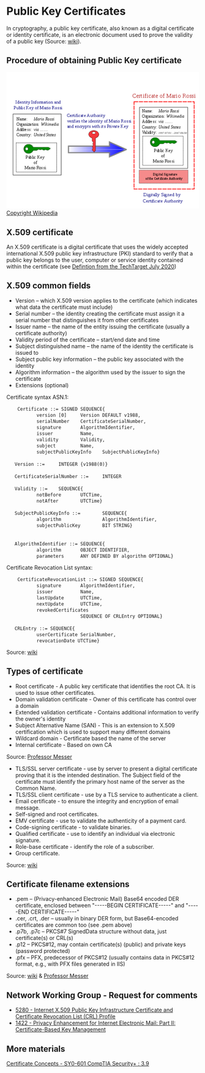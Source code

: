 # Public Key Certificates

In cryptography, a public key certificate, also known as a digital certificate or identity certificate, is an electronic document used to prove the validity of a public key (Source: [wiki](https://en.wikipedia.org/wiki/Public_key_certificate)).

## Procedure of obtaining Public Key certificate

![From wiki](../assets/img/550px-PublicKeyCertificateDiagram_It.svg.png) 
[Copyright Wikipedia](https://en.wikipedia.org/wiki/Public_key_certificate)

## X.509 certificate

An X.509 certificate is a digital certificate that uses the widely accepted international X.509 public key infrastructure (PKI) standard to verify that a public key belongs to the user, computer or service identity contained within the certificate (see [Defintion from the TechTarget July 2020](https://www.techtarget.com/searchsecurity/definition/X509-certificate))

## X.509 common fields 

* Version – which X.509 version applies to the certificate (which indicates what data the certificate must include)
* Serial number – the identity creating the certificate must assign it a serial number that distinguishes it from other certificates
* Issuer name – the name of the entity issuing the certificate (usually a certificate authority)
* Validity period of the certificate – start/end date and time
* Subject distinguished name – the name of the identity the certificate is issued to
* Subject public key information – the public key associated with the identity
* Algorithm information – the algorithm used by the issuer to sign the certificate
* Extensions (optional)

Certificate syntax ASN.1:

```
    Certificate ::= SIGNED SEQUENCE{
           version [0]     Version DEFAULT v1988,
           serialNumber    CertificateSerialNumber,
           signature       AlgorithmIdentifier,
           issuer          Name,
           validity        Validity,
           subject         Name,
           subjectPublicKeyInfo    SubjectPublicKeyInfo}

   Version ::=     INTEGER {v1988(0)}

   CertificateSerialNumber ::=     INTEGER

   Validity ::=    SEQUENCE{
           notBefore       UTCTime,
           notAfter        UTCTime}

   SubjectPublicKeyInfo ::=        SEQUENCE{
           algorithm               AlgorithmIdentifier,
           subjectPublicKey        BIT STRING}


   AlgorithmIdentifier ::= SEQUENCE{
           algorithm       OBJECT IDENTIFIER,
           parameters      ANY DEFINED BY algorithm OPTIONAL}
```

Certificate Revocation List syntax:

```
    CertificateRevocationList ::= SIGNED SEQUENCE{
           signature       AlgorithmIdentifier,
           issuer          Name,
           lastUpdate      UTCTime,
           nextUpdate      UTCTime,
           revokedCertificates
                           SEQUENCE OF CRLEntry OPTIONAL}

   CRLEntry ::= SEQUENCE{
           userCertificate SerialNumber,
           revocationDate UTCTime}
```

Source: [wiki](https://en.wikipedia.org/wiki/X.509)

## Types of certificate

* Root certificate - A public key certificate that identifies the root CA. It is used to issue other certificates.
* Domain validation certificate - Owner of this certificate has control over a domain
* Extended validation certificate - Contains additional information to verify the owner's identity
* Subject Alternative Name (SAN) - This is an extension to X.509 certification which is used to support many different domains
* Wildcard domain - Certificate based the name of the server
* Internal certificate - Based on own CA

Source: [Professor Messer](https://www.youtube.com/watch?v=o5gAgmRjo6A)

* TLS/SSL server certificate - use by server to present a digital certificate proving that it is the intended destination. The Subject field of the certificate must identify the primary host name of the server as the Common Name.
* TLS/SSL client certificate - use by a TLS service to authenticate a client.
* Email certificate - to ensure the integrity and encryption of email message.
* Self-signed and root certificates.
* EMV certificate - use to validate the authenticity of a payment card.
* Code-signing certificate - to validate binaries.
* Qualified certificate - use to identify an individual via electronic signature.
* Role-base certificate - identify the role of a subscriber.
* Group certificate.

Source: [wiki](https://en.wikipedia.org/wiki/X.509)

## Certificate filename extensions

* .pem – (Privacy-enhanced Electronic Mail) Base64 encoded DER certificate, enclosed between "-----BEGIN CERTIFICATE-----" and "-----END CERTIFICATE-----"
* .cer, .crt, .der – usually in binary DER form, but Base64-encoded certificates are common too (see .pem above)
* .p7b, .p7c – PKCS#7 SignedData structure without data, just certificate(s) or CRL(s)
* .p12 – PKCS#12, may contain certificate(s) (public) and private keys (password protected)
* .pfx – PFX, predecessor of PKCS#12 (usually contains data in PKCS#12 format, e.g., with PFX files generated in IIS)

Source: [wiki](https://en.wikipedia.org/wiki/X.509#Certificate_filename_extensions) & [Professor Messer](https://www.youtube.com/watch?v=5T6MjlFsRWI)

## Network Working Group - Request for comments

* [5280 - Internet X.509 Public Key Infrastructure Certificate and Certificate Revocation List (CRL) Profile](https://datatracker.ietf.org/doc/html/rfc5280)
* [1422 - Privacy Enhancement for Internet Electronic Mail: Part II: Certificate-Based Key Management](https://datatracker.ietf.org/doc/html/rfc1422)

## More materials

[Certificate Concepts - SY0-601 CompTIA Security+ : 3.9](https://www.youtube.com/watch?v=nUuFwkyw0xs)
